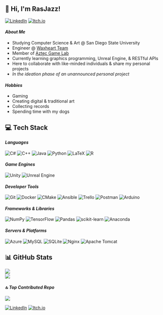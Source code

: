 ## :wave: Hi, I'm RasJazz!
[![LinkedIn](https://img.shields.io/badge/LinkedIn-%230077B5.svg?logo=linkedin&logoColor=white)](https://linkedin.com/in/jasminerasmussen) [![Itch.io](https://img.shields.io/badge/Itch-%23FF0B34.svg?style=plastic&logo=Itch.io&logoColor=white)](https://b1scotti.itch.io/)
#### _About Me_
- Studying Computer Science & Art @ San Diego State University<br>
- Engineer @ [Waxheart Team](https://waxheart.info/)<br>
- Member of [Aztec Game Lab](https://www.instagram.com/aztecgamelab/?hl=en)<br>
- Currently learning graphics programming, Unreal Engine, & RESTful APIs<br>
- Here to collaborate with like-minded individuals & share my personal projects<br>
- _In the ideation phase of an unannounced personal project_<br>
#### _Hobbies_
- Gaming<br>
- Creating digital & traditional art<br>
- Collecting records<br>
- Spending time with my dogs<br>

## 💻 Tech Stack
#### _Languages_
![C#](https://img.shields.io/badge/c%23-%23239120.svg?style=plastic&logo=csharp&logoColor=white) ![C++](https://img.shields.io/badge/c++-%2300599C.svg?style=plastic&logo=c%2B%2B&logoColor=white) ![Java](https://img.shields.io/badge/java-%23ED8B00.svg?style=plastic&logo=openjdk&logoColor=white) ![Python](https://img.shields.io/badge/python-3670A0?style=plastic&logo=python&logoColor=ffdd54) ![LaTeX](https://img.shields.io/badge/latex-%23008080.svg?style=plastic&logo=latex&logoColor=white) ![R](https://img.shields.io/badge/r-%23276DC3.svg?style=plastic&logo=r&logoColor=white) 
#### _Game Engines_
![Unity](https://img.shields.io/badge/unity-%23000000.svg?style=plastic&logo=unity&logoColor=white) ![Unreal Engine](https://img.shields.io/badge/unrealengine-%23313131.svg?style=plastic&logo=unrealengine&logoColor=white)
#### _Developer Tools_
 ![Git](https://img.shields.io/badge/git-%23F05033.svg?style=plastic&logo=git&logoColor=white) ![Docker](https://img.shields.io/badge/docker-%230db7ed.svg?style=plastic&logo=docker&logoColor=white) ![CMake](https://img.shields.io/badge/CMake-%23008FBA.svg?style=plastic&logo=cmake&logoColor=white) ![Ansible](https://img.shields.io/badge/ansible-%231A1918.svg?style=plastic&logo=ansible&logoColor=white) ![Trello](https://img.shields.io/badge/Trello-%23026AA7.svg?style=plastic&logo=Trello&logoColor=white) ![Postman](https://img.shields.io/badge/Postman-FF6C37?style=plastic&logo=postman&logoColor=white) ![Arduino](https://img.shields.io/badge/-Arduino-00979D?style=plastic&logo=Arduino&logoColor=white)
#### _Frameworks & Libraries_
![NumPy](https://img.shields.io/badge/numpy-%23013243.svg?style=plastic&logo=numpy&logoColor=white) ![TensorFlow](https://img.shields.io/badge/TensorFlow-%23FF6F00.svg?style=plastic&logo=TensorFlow&logoColor=white) ![Pandas](https://img.shields.io/badge/pandas-%23150458.svg?style=plastic&logo=pandas&logoColor=white) ![scikit-learn](https://img.shields.io/badge/scikit--learn-%23F7931E.svg?style=plastic&logo=scikit-learn&logoColor=white) ![Anaconda](https://img.shields.io/badge/Anaconda-%2344A833.svg?style=plastic&logo=anaconda&logoColor=white)
#### _Servers & Platforms_
![Azure](https://img.shields.io/badge/azure-%230072C6.svg?style=plastic&logo=microsoftazure&logoColor=white) ![MySQL](https://img.shields.io/badge/mysql-4479A1.svg?style=plastic&logo=mysql&logoColor=white) ![SQLite](https://img.shields.io/badge/sqlite-%2307405e.svg?style=plastic&logo=sqlite&logoColor=white) ![Nginx](https://img.shields.io/badge/nginx-%23009639.svg?style=plastic&logo=nginx&logoColor=white) ![Apache Tomcat](https://img.shields.io/badge/apache%20tomcat-%23F8DC75.svg?style=plastic&logo=apache-tomcat&logoColor=black)

## 📊 GitHub Stats
![](https://nirzak-streak-stats.vercel.app/?user=RasJazz&theme=dark&hide_border=false)<br/>
![](https://github-readme-stats.vercel.app/api/top-langs/?username=RasJazz&theme=dark&hide_border=false&include_all_commits=true&count_private=true&layout=compact)
#### 🔝 _Top Contributed Repo_
![](https://github-contributor-stats.vercel.app/api?username=RasJazz&limit=5&theme=dark&combine_all_yearly_contributions=true)

[![LinkedIn](https://img.shields.io/badge/LinkedIn-%230077B5.svg?logo=linkedin&logoColor=white)](https://linkedin.com/in/jasminerasmussen) [![Itch.io](https://img.shields.io/badge/Itch-%23FF0B34.svg?style=plastic&logo=Itch.io&logoColor=white)](https://b1scotti.itch.io/)

<!-- Proudly created with GPRM ( https://gprm.itsvg.in ) -->

<!--
**RasJazz/RasJazz** is a ✨ _special_ ✨ repository because its `README.md` (this file) appears on your GitHub profile.

Here are some ideas to get you started:

- 🔭 I’m currently working on ...
- 🌱 I’m currently learning ...
- 👯 I’m looking to collaborate on ...
- 🤔 I’m looking for help with ...
- 💬 Ask me about ...
- 📫 How to reach me: ...
- 😄 Pronouns: ...
- ⚡ Fun fact: ...
-->

